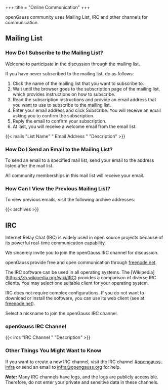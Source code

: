+++
title = "Online Communication"
+++

openGauss community uses Mailing List, IRC and other channels for communication.

## Mailing List

### How Do I Subscribe to the Mailing List?

Welcome to participate in the discussion through the mailing list.

If you have never subscribed to the mailing list, do as follows:

1. Click the name of the mailing list that you want to subscribe to.
2. Wait until the browser goes to the subscription page of the mailing list, which provides instructions on how to subscribe.
3. Read the subscription instructions and provide an email address that you want to use to subscribe to the mailing list.
4. Enter your email address and click Subscribe. You will receive an email asking you to confirm the subscription.
5. Reply the email to confirm your subscription.
6. At last, you will receive a welcome email from the email list.

{{< mails "List Name" " Email Address " "Description" >}}

### How Do I Send an Email to the Mailing List?

To send an email to a specified mail list, send your email to the address listed after the mail list.

All community memberships in this mail list will receive your email.

### How Can I View the Previous Mailing List?

To view previous emails, visit the following archive addresses:

{{< archives >}}

## IRC

Internet Relay Chat (IRC) is widely used in open source projects because of its powerful real-time communication capability.

We sincerely invite you to join the openGauss IRC channel for discussion.

openGauss provide free and open communication through [freenode.net](https://freenode.net/).

The IRC software can be used in all operating systems. The [Wikipedia] (https://zh.wikipedia.org/wiki/IRC) provides a comparison of diverse IRC clients. You may select one suitable client for your operating system.

IRC does not require complex configurations. If you do not want to download or install the software, you can use its web client (see at [freenode.net](https://freenode.net/)).

Select a nickname to join the openGauss IRC channel.

### openGauss IRC Channel

{{< ircs "IRC Channel " "Description" >}}

### Other Things You Might Want to Know

If you want to create a new IRC channel,
visit the IRC channel [#opengauss-infra](https://webchat.freenode.net/#opengauss-infra)
or send an email to <infra@opengauss.org> for help.

***Note:*** Many IRC channels have logs, and the logs are publicly accessible.
Therefore, do not enter your private and sensitive data in these channels.